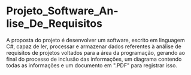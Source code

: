 # Projeto_Software_An-lise_De_Requisitos
A proposta do projeto é desenvolver um software, escrito em linguagem C#, capaz de ler, processar e armazenar dados referentes à análise de requisitos de projetos voltados para a área da programação, gerando ao final do processo de inclusão das informações, um diagrama contendo todas as informações e um documento em ".PDF" para registrar isso.
